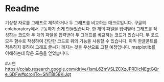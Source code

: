 # Readme
기상청 자료를 그래프로 제작하거나 두 그래프를 비교하는 매크로입니다.
구글의 colaboratory에서 구동하기 쉽게 만들었습니다.
한 개의 파일을 입력받아 그래프를 작성하는 코드와 두 개의 파일을 입력받아 두 그래프를 비교하는 코드가 있습니다.
두 코드 모두 함수로 작성하여 간단한 코드로 위의 기능을 사용할 수 있습니다.
아직 한글폰트를 적용하지 못하여 그래프 글씨가 깨지는 것을 우선으로 고칠 예정입니다.
matplotilb를 이해하는데 많은 도움을 얻었습니다.

#시연 https://colab.research.google.com/drive/1smL6ZmVSLZCXzJPRDIcNEgtGQre_6DFw#scrollTo=SNTBI58KiJgt

